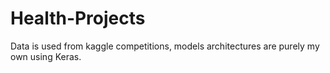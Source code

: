 # Health-Projects
Data is used from  kaggle competitions, models architectures are purely my own using Keras.
